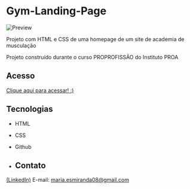 # Gym-Landing-Page
![Preview](https://github.com/MaduSales/Gym-Homepage/assets/166547195/54f43f43-91a3-42b8-b8a6-2da6e46e2370)

Projeto com HTML e CSS de uma homepage de um site de academia de musculação

Projeto construído durante o curso PROPROFISSÃO do Instituto PROA


## Acesso

[Clique aqui para acessar! :)](https://madusales.github.io/Gym-Homepage/)

## Tecnologias
- HTML
- CSS
- Github

- ## Contato
[(LinkedIn)](www.linkedin.com/in/maria-eduarda-de-sales-78a04221b)
E-mail: maria.esmiranda08@gmail.com



